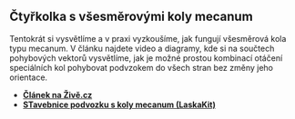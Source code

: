 ## Čtyřkolka s všesměrovými koly mecanum
Tentokrát si vysvětlíme a v praxi vyzkoušíme, jak fungují všesměrová kola typu mecanum. V článku najdete video a diagramy, kde si na součtech pohybových vektorů vysvětlíme, jak je možné prostou kombinací otáčení speciálních kol pohybovat podvzokem do všech stran bez změny jeho orientace. 
- **[Článek na Živě.cz](https://www.zive.cz/clanky/jak-funguji-exoticka-kola-mecanum-postavili-jsme-ctyrkolku-ktera-by-dokazala-zaparkovat-uplne-vsude/sc-3-a-226229/default.aspx)**
 - **[STavebnice podvozku s koly mecanum (LaskaKit)](https://www.laskakit.cz/stavebnice-roboickeho-podvozku-s-mecanum-omni-koly-80mm/)**
